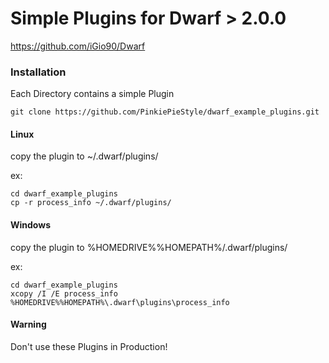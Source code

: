 # Simple Plugins for Dwarf > 2.0.0

https://github.com/iGio90/Dwarf

### Installation
Each Directory contains a simple Plugin

```
git clone https://github.com/PinkiePieStyle/dwarf_example_plugins.git
```

#### Linux
copy the plugin to ~/.dwarf/plugins/

ex:
```
cd dwarf_example_plugins
cp -r process_info ~/.dwarf/plugins/
```

#### Windows
copy the plugin to %HOMEDRIVE%%HOMEPATH%/.dwarf/plugins/

ex:
```
cd dwarf_example_plugins
xcopy /I /E process_info %HOMEDRIVE%%HOMEPATH%\.dwarf\plugins\process_info
```


#### Warning
Don't use these Plugins in Production!
